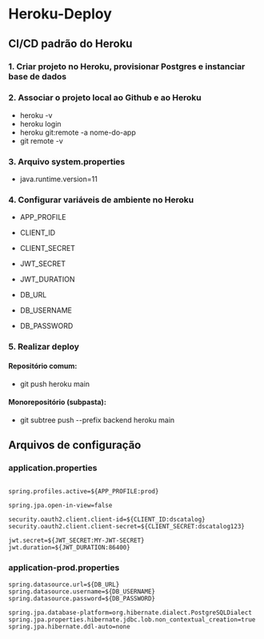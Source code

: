 # Heroku-Deploy

## CI/CD padrão do Heroku
### 1. Criar projeto no Heroku, provisionar Postgres e instanciar base de dados

### 2. Associar o projeto local ao Github e ao Heroku

 - heroku -v
 - heroku login
 - heroku git:remote -a nome-do-app
 - git remote -v

### 3. Arquivo system.properties
- java.runtime.version=11

### 4. Configurar variáveis de ambiente no Heroku

- APP_PROFILE
- CLIENT_ID
- CLIENT_SECRET
- JWT_SECRET
- JWT_DURATION

- DB_URL
- DB_USERNAME
- DB_PASSWORD

### 5. Realizar deploy

#### Repositório comum:
- git push heroku main

#### Monorepositório (subpasta):
- git subtree push --prefix backend heroku main

## Arquivos de configuração

### application.properties
````

spring.profiles.active=${APP_PROFILE:prod}

spring.jpa.open-in-view=false

security.oauth2.client.client-id=${CLIENT_ID:dscatalog}
security.oauth2.client.client-secret=${CLIENT_SECRET:dscatalog123}

jwt.secret=${JWT_SECRET:MY-JWT-SECRET}
jwt.duration=${JWT_DURATION:86400}
`````

### application-prod.properties
````
spring.datasource.url=${DB_URL}
spring.datasource.username=${DB_USERNAME}
spring.datasource.password=${DB_PASSWORD}

spring.jpa.database-platform=org.hibernate.dialect.PostgreSQLDialect
spring.jpa.properties.hibernate.jdbc.lob.non_contextual_creation=true
spring.jpa.hibernate.ddl-auto=none
`````













